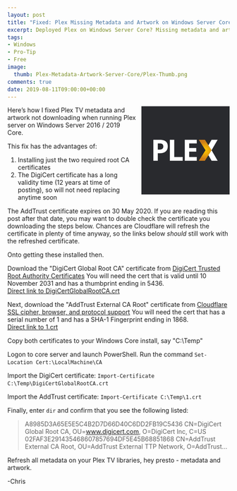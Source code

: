 ```yaml
---
layout: post
title: "Fixed: Plex Missing Metadata and Artwork on Windows Server Core"
excerpt: Deployed Plex on Windows Server Core? Missing metadata and artwork? Here's the fix...
tags:
- Windows
- Pro-Tip
- Free
image:
  thumb: Plex-Metadata-Artwork-Server-Core/Plex-Thumb.png
comments: true
date: 2019-08-11T09:00:00+00:00
---
```

<img style="float: right; margin: 0px 0px 10px 10px;" alt="Plex Logo" src="/images/Plex-Metadata-Artwork-Server-Core/Plex-Thumb.png">
Here’s how I fixed Plex TV metadata and artwork not downloading when running Plex server on Windows Server 2016 / 2019 Core. 

This fix has the advantages of:

1. Installing just the two required root CA certificates
2. The DigiCert certificate has a long validity time (12 years at time of posting), so will not need replacing anytime soon

The AddTrust certificate expires on 30 May 2020. If you are reading this post after that date, you may want to double check the certificate you downloading the steps below.  Chances are Cloudflare will refresh the certificate in plenty of time anyway, so the links below *should* still work with the refreshed certificate. 

Onto getting these installed then.

Download the "DigiCert Global Root CA" certificate from [DigiCert Trusted Root Authority Certificates](https://www.digicert.com/digicert-root-certificates.htm) You will need the cert that is valid until 10 November 2031 and has a thumbprint ending in 5436. <br>[Direct link to DigiCertGlobalRootCA.crt](https://dl.cacerts.digicert.com/DigiCertGlobalRootCA.crt)

Next, download the "AddTrust External CA Root" certificate from [Cloudflare SSL cipher, browser, and protocol support](https://support.cloudflare.com/hc/en-us/articles/203041594) You will need the cert that has a serial number of 1 and has a SHA-1 Fingerprint ending in 1868. <br>[Direct link to 1.crt](https://crt.sh/?d=1)

Copy both certificates to your Windows Core install, say "C:\Temp"

Logon to core server and launch PowerShell. Run the command `Set-Location Cert:\LocalMachine\CA`

Import the DigiCert certificate: `Import-Certificate C:\Temp\DigiCertGlobalRootCA.crt`

Import the AddTrust certificate: `Import-Certificate C:\Temp\1.crt`

Finally, enter `dir` and confirm that you see the following listed:

> A8985D3A65E5E5C4B2D7D66D40C6DD2FB19C5436 CN=DigiCert Global Root CA, OU=www.digicert.com, O=DigiCert Inc, C=US
> 02FAF3E291435468607857694DF5E45B68851868 CN=AddTrust External CA Root, OU=AddTrust External TTP Network, O=AddTrust…

Refresh all metadata on your Plex TV libraries, hey presto - metadata and artwork.

-Chris